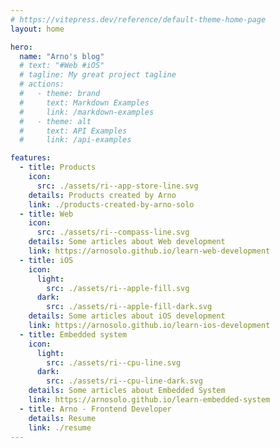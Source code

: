 ```yaml
---
# https://vitepress.dev/reference/default-theme-home-page
layout: home

hero:
  name: "Arno's blog"
  # text: "#Web #iOS"
  # tagline: My great project tagline
  # actions:
  #   - theme: brand
  #     text: Markdown Examples
  #     link: /markdown-examples
  #   - theme: alt
  #     text: API Examples
  #     link: /api-examples

features:
  - title: Products
    icon:
      src: ./assets/ri--app-store-line.svg
    details: Products created by Arno
    link: ./products-created-by-arno-solo
  - title: Web
    icon:
      src: ./assets/ri--compass-line.svg
    details: Some articles about Web development
    link: https://arnosolo.github.io/learn-web-development
  - title: iOS
    icon:
      light:
        src: ./assets/ri--apple-fill.svg
      dark:
        src: ./assets/ri--apple-fill-dark.svg
    details: Some articles about iOS development
    link: https://arnosolo.github.io/learn-ios-development
  - title: Embedded system
    icon:
      light:
        src: ./assets/ri--cpu-line.svg
      dark:
        src: ./assets/ri--cpu-line-dark.svg
    details: Some articles about Embedded System
    link: https://arnosolo.github.io/learn-embedded-system
  - title: Arno - Frontend Developer
    details: Resume
    link: ./resume
---
```


